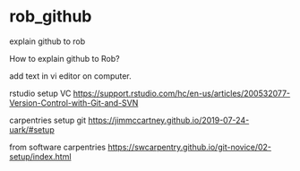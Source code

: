 # rob_github
explain github to rob

How to explain github to Rob?

add text in vi editor on computer.

rstudio setup VC
https://support.rstudio.com/hc/en-us/articles/200532077-Version-Control-with-Git-and-SVN

carpentries setup git
https://jimmccartney.github.io/2019-07-24-uark/#setup

from software carpentries
https://swcarpentry.github.io/git-novice/02-setup/index.html
